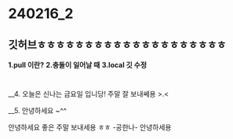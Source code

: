 # 240216_2
## 깃허브ㅎㅎㅎㅎㅎㅎㅎㅎㅎㅎㅎㅎㅎㅎㅎㅎㅎㅎㅎㅎ

__1.pull 이란?__
__2.충돌이 일어날 때__
__3.local 깃 수정__
#
__4. 오늘은 신나는 금요일 입니당! 주말 잘 보내쎄용 >.<

__5. 안녕하세요 ~^^

안녕하세요 좋은 주말 보내세용 ㅎㅎ -공한나-
안녕하세용
